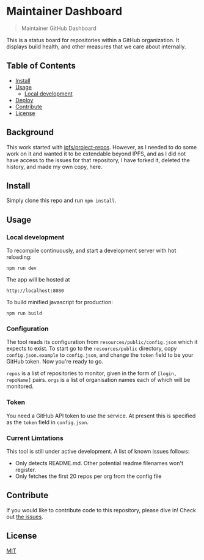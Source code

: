 # Maintainer Dashboard

> Maintainer GitHub Dashboard

This is a status board for repositories within a GitHub organization.
It displays build health, and other measures that we care about internally.

## Table of Contents

- [Install](#install)
- [Usage](#usage)
  - [Local development](#local-development)
- [Deploy](#deploy)
- [Contribute](#contribute)
- [License](#license)

## Background

This work started with [ipfs/project-repos](https://github.com/ipfs/project-repos). However, as I needed to do some work on it and wanted it to be extendable beyond IPFS, and as I did not have access to the issues for that repository, I have forked it, deleted the history, and made my own copy, here.

## Install

Simply clone this repo and run `npm install`.

## Usage

### Local development

To recompile continuously, and start a development server with hot reloading:

	npm run dev

The app will be hosted at

	http://localhost:8080

To build minified javascript for production:

	npm run build

### Configuration

The tool reads its configuration from `resources/public/config.json` which it
expects to exist. To start go to the `resources/public` directory, copy
`config.json.example` to `config.json`, and change the `token` field to be your
GitHub token. Now you're ready to go.

`repos` is a list of repositories to monitor, given in the form of
`[login, repoName]` pairs. `orgs` is a list of organisation names each of which
will be monitored.

### Token

You need a GitHub API token to use the service. At present this is specified as
the `token` field in `config.json`.

### Current Limtations

This tool is still under active development. A list of known issues follows:

- Only detects README.md. Other potential readme filenames won't register.
- Only fetches the first 20 repos per org from the config file

## Contribute

If you would like to contribute code to this repository, please dive in! Check out [the issues](//github.com/mntnr/dashboard/issues).

## License

[MIT](LICENSE)
